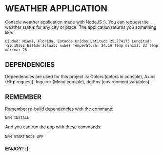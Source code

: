 # WEATHER APPLICATION

Console weather application made with NodeJS :). You can request the weather status for any city or place. The application returns you something like:

`Ciudad: Miami, Florida, Estados Unidos
Latitud: 25.774173
Longitud: -80.19362
Estado actual: nubes
Temperatura: 24.19
Temp mínima: 23
Temp máxima: 25`

## DEPENDENCIES

Dependencies are used for this project is: Colors (colors in console), Axios (Http request), Inquirer (Menú console), dotEnv (environment variables).

## REMEMBER

Remember re-build dependencies with the command:

`NPM INSTALL`

And you can run the app with these commands:

`NPM START`
`NODE APP`

### ENJOY! :)
